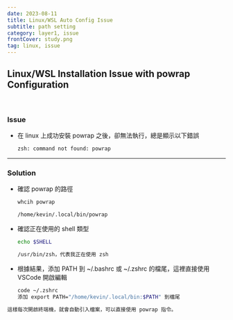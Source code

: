 ```yaml
---
date: 2023-08-11
title: Linux/WSL Auto Config Issue
subtitle: path setting
category: layer1, issue 
frontCover: study.png
tag: linux, issue
---
```


## Linux/WSL Installation Issue with powrap Configuration

<br>

### Issue
- 在 linux 上成功安裝 powrap 之後，卻無法執行，總是顯示以下錯誤
    ```bash
    zsh: command not found: powrap
    ```

<hr style="border-color: rgb(161, 161, 161, 0.5);">

### Solution
- 確認 powrap 的路徑
    ```bash
    whcih powrap
    ```
    ```def
    /home/kevin/.local/bin/powrap
    ```

- 確認正在使用的 shell 類型
    ```bash
    echo $SHELL
    ```
    ```def
    /usr/bin/zsh，代表我正在使用 zsh
    ```

- 根據結果，添加 PATH 到 ~/.bashrc 或 ~/.zshrc 的檔尾，這裡直接使用 VSCode 開啟編輯
    ``` bash
    code ~/.zshrc
    添加 export PATH="/home/kevin/.local/bin:$PATH" 到檔尾
    ```

```def
這樣每次開啟終端機，就會自動引入檔案，可以直接使用 powrap 指令。
```